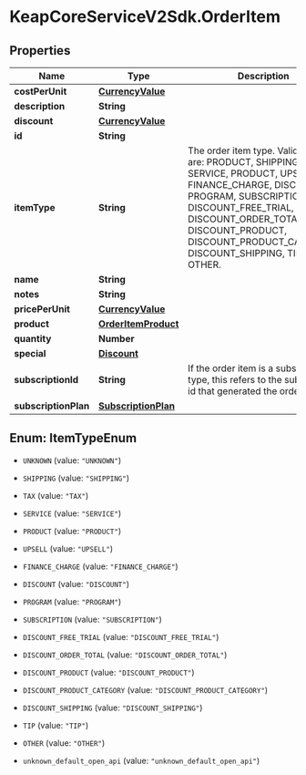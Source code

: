 # KeapCoreServiceV2Sdk.OrderItem

## Properties

Name | Type | Description | Notes
------------ | ------------- | ------------- | -------------
**costPerUnit** | [**CurrencyValue**](CurrencyValue.md) |  | [optional] 
**description** | **String** |  | [optional] 
**discount** | [**CurrencyValue**](CurrencyValue.md) |  | [optional] 
**id** | **String** |  | [optional] 
**itemType** | **String** | The order item type. Valid values are: PRODUCT, SHIPPING, TAX, SERVICE, PRODUCT, UPSELL, FINANCE_CHARGE, DISCOUNT, PROGRAM, SUBSCRIPTION, DISCOUNT_FREE_TRIAL, DISCOUNT_ORDER_TOTAL, DISCOUNT_PRODUCT, DISCOUNT_PRODUCT_CATEGORY, DISCOUNT_SHIPPING, TIP, OTHER. | [optional] 
**name** | **String** |  | [optional] 
**notes** | **String** |  | [optional] 
**pricePerUnit** | [**CurrencyValue**](CurrencyValue.md) |  | [optional] 
**product** | [**OrderItemProduct**](OrderItemProduct.md) |  | [optional] 
**quantity** | **Number** |  | [optional] 
**special** | [**Discount**](Discount.md) |  | [optional] 
**subscriptionId** | **String** | If the order item is a subscription type, this refers to the subscription id that generated the order. | [optional] 
**subscriptionPlan** | [**SubscriptionPlan**](SubscriptionPlan.md) |  | [optional] 



## Enum: ItemTypeEnum


* `UNKNOWN` (value: `"UNKNOWN"`)

* `SHIPPING` (value: `"SHIPPING"`)

* `TAX` (value: `"TAX"`)

* `SERVICE` (value: `"SERVICE"`)

* `PRODUCT` (value: `"PRODUCT"`)

* `UPSELL` (value: `"UPSELL"`)

* `FINANCE_CHARGE` (value: `"FINANCE_CHARGE"`)

* `DISCOUNT` (value: `"DISCOUNT"`)

* `PROGRAM` (value: `"PROGRAM"`)

* `SUBSCRIPTION` (value: `"SUBSCRIPTION"`)

* `DISCOUNT_FREE_TRIAL` (value: `"DISCOUNT_FREE_TRIAL"`)

* `DISCOUNT_ORDER_TOTAL` (value: `"DISCOUNT_ORDER_TOTAL"`)

* `DISCOUNT_PRODUCT` (value: `"DISCOUNT_PRODUCT"`)

* `DISCOUNT_PRODUCT_CATEGORY` (value: `"DISCOUNT_PRODUCT_CATEGORY"`)

* `DISCOUNT_SHIPPING` (value: `"DISCOUNT_SHIPPING"`)

* `TIP` (value: `"TIP"`)

* `OTHER` (value: `"OTHER"`)

* `unknown_default_open_api` (value: `"unknown_default_open_api"`)




